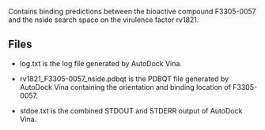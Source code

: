 Contains binding predictions between the bioactive compound F3305-0057 and the nside search space on the virulence factor rv1821.

## Files

- log.txt is the log file generated by AutoDock Vina.

- rv1821_F3305-0057_nside.pdbqt is the PDBQT file generated by AutoDock Vina containing the orientation and binding location of F3305-0057.

- stdoe.txt is the combined STDOUT and STDERR output of AutoDock Vina.

